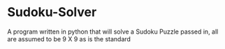 # Sudoku-Solver

A program written in python that will solve a Sudoku Puzzle passed in, all are assumed to be
9 X 9 as is the standard
